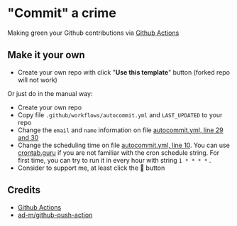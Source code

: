 # "Commit" a crime

Making green your Github contributions via [Github Actions](https://github.com/features/actions)

## Make it your own


- Create your own repo with click "**Use this template**" button (forked repo will not work)

Or just do in the manual way:

- Create your own repo
- Copy file `.github/workflows/autocommit.yml` and `LAST_UPDATED` to your repo
- Change the `email` and `name` information on file [autocommit.yml, line 29 and 30](https://github.com/0xb4dc0d3x/Commit-a-crime/blob/master/.github/workflows/autocommit.yml#L29)
- Change the scheduling time on file [autocommit.yml, line 10](https://github.com/0xb4dc0d3x/Commit-a-crime/blob/master/.github/workflows/autocommit.yml#L10). You can use [crontab.guru](https://crontab.guru/) if you are not familiar with the cron schedule string. For first time, you can try to run it in every hour with string `1 * * * *` .
- Consider to support me, at least click the 🌟 button




## Credits

- [Github Actions](https://github.com/features/actions)
- [ad-m/github-push-action](https://github.com/ad-m/github-push-action)
